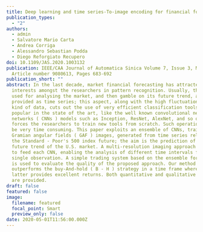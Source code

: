 ```yaml
---
title: Deep learning and time series-To-image encoding for financial forecasting
publication_types:
  - "2"
authors:
  - admin
  - Salvatore Mario Carta
  - Andrea Corriga
  - Alessandro Sebastian Podda
  - Diego Reforgiato Recupero
doi: 10.1109/JAS.2020.1003132
publication: IEEE/CAA Journal of Automatica Sinica Volume 7, Issue 3, May 2020,
  Article number 9080613, Pages 683-692
publication_short: ""
abstract: In the last decade, market financial forecasting has attracted high
  interests amongst the researchers in pattern recognition. Usually, the data
  used for analysing the market, and then gamble on its future trend, are
  provided as time series; this aspect, along with the high fluctuation of this
  kind of data, cuts out the use of very efficient classification tools, very
  popular in the state of the art, like the well known convolutional neural
  networks ( CNNs ) models such as Inception, ResNet, AlexNet, and so on. This
  forces the researchers to train new tools from scratch. Such operations could
  be very time consuming. This paper exploits an ensemble of CNNs, trained over
  Gramian angular fields ( GAF ) images, generated from time series related to
  the Standard - Poor's 500 index future; the aim is the prediction of the
  future trend of the U.S. market. A multi-resolution imaging approach is used
  to feed each CNN, enabling the analysis of different time intervals for a
  single observation. A simple trading system based on the ensemble forecaster
  is used to evaluate the quality of the proposed approach. Our method
  outperforms the buy-And-hold ( B - H ) strategy in a time frame where the
  latter provides excellent returns. Both quantitative and qualitative results
  are provided.
draft: false
featured: false
image:
  filename: featured
  focal_point: Smart
  preview_only: false
date: 2020-05-01T11:56:00.000Z
---
```


